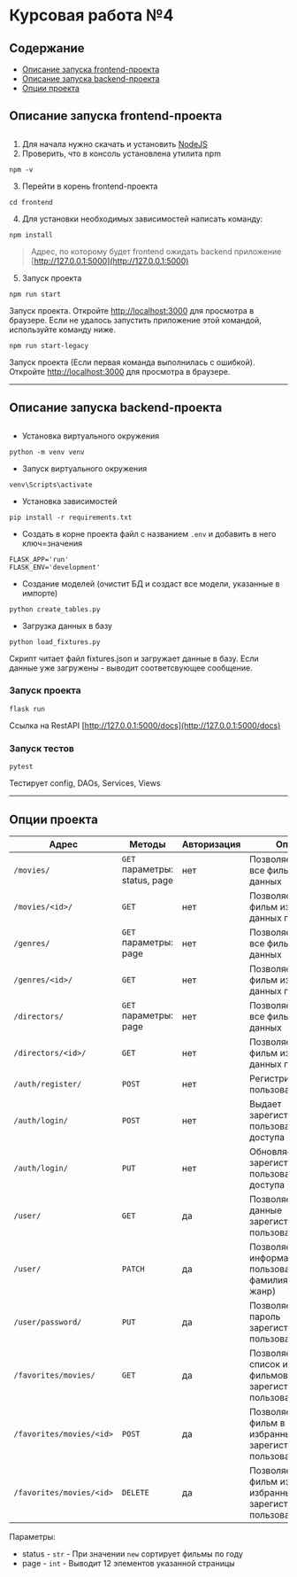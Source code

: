 # Курсовая работа №4

## Содержание

* [Описание запуска frontend-проекта](#frontend)
* [Описание запуска backend-проекта](#backend)
* [Опции проекта](#option)

## Описание запуска frontend-проекта

<a id="frontend"></a>
---

1. Для начала нужно скачать и установить [NodeJS](https://nodejs.org/en/download/)
2. Проверить, что в консоль установлена утилита npm

```shell
npm -v
```

3. Перейти в корень frontend-проекта

```shell
cd frontend
```

4. Для установки необходимых зависимостей написать команду:

```shell
npm install
```

> Адрес, по которому будет frontend ожидать backend
> приложение [http://127.0.0.1:5000](http://127.0.0.1:5000)

5. Запуск проекта

```shell
npm run start
```

Запуск проекта. Откройте [http://localhost:3000](http://localhost:3000) для просмотра в браузере.
Если не удалось запустить приложение этой командой, используйте команду ниже.

```shell
npm run start-legacy
```

Запуск проекта (Если первая команда выполнилась с ошибкой). Откройте [http://localhost:3000](http://localhost:3000) для
просмотра в браузере.

---

## Описание запуска backend-проекта

<a id="backend"></a>
---
- Установка виртуального окружения

```shell
python -m venv venv
```
- Запуск виртуального окружения

```shell
venv\Scripts\activate
```

- Установка зависимостей

```shell
pip install -r requirements.txt
```


- Создать в корне проекта файл с названием `.env` и добавить в него ключ=значения

```
FLASK_APP='run'
FLASK_ENV='development'
```

- Создание моделей (очистит БД и создаст все модели, указанные в импорте)

```shell
python create_tables.py
```

- Загрузка данных в базу

```shell
python load_fixtures.py
```

Скрипт читает файл fixtures.json и загружает данные в базу. Если данные уже загружены - выводит соответсвующее
сообщение.

### Запуск проекта

```shell
flask run
```

Ссылка на RestAPI [http://127.0.0.1:5000/docs](http://127.0.0.1:5000/docs)

### Запуск тестов

```shell
pytest
```
Тестирует config, DAOs, Services, Views

---

## Опции проекта
<a id="option"></a>

| Адрес                    | Методы                        | Авторизация | Описание                                                                     |
|--------------------------|-------------------------------|-------------|------------------------------------------------------------------------------|
| `/movies/`               | `GET` параметры: status, page | нет         | Позволяет получить все фильмы из базы данных                                 |
| `/movies/<id>/`          | `GET`                         | нет         | Позволяет получить фильм из базы данных по id                                |
| `/genres/`               | `GET` параметры: page         | нет         | Позволяет получить все фильмы из базы данных                                 |
| `/genres/<id>/`          | `GET`                         | нет         | Позволяет получить фильм из базы данных по id                                |
| `/directors/`            | `GET` параметры: page         | нет         | Позволяет получить все фильмы из базы данных                                 |
| `/directors/<id>/`       | `GET`                         | нет         | Позволяет получить фильм из базы данных по id                                |
| `/auth/register/`        | `POST`                        | нет         | Регистрирует нового пользователя                                             |
| `/auth/login/`           | `POST`                        | нет         | Выдает зарегистрированному пользователю токены доступа                       |
| `/auth/login/`           | `PUT`                         | нет         | Обновляет зарегистрированному пользователю токены доступа                    |
| `/user/`                 | `GET`                         | да          | Позволяет получить данные зарегистрированного пользователя                   |
| `/user/`                 | `PATCH`                       | да          | Позволяет изменить информацию пользователя (имя, фамилия, любимый жанр)      |
| `/user/password/`        | `PUT`                         | да          | Позволяет изменить пароль зарегистрированного пользователя                   |
| `/favorites/movies/`     | `GET`                         | да          | Позволяет получить список избранных фильмов зарегистрированного пользователя |
| `/favorites/movies/<id>` | `POST`                        | да          | Позволяет добавить фильм в список избранных зарегистрированного пользователя |
| `/favorites/movies/<id>` | `DELETE`                      | да          | Позволяет удалить фильм из списка избранных зарегистрированного пользователя |

Параметры:
- status - `str` - При значении `new` сортирует фильмы по году
- page - `int` - Выводит 12 элементов указанной страницы